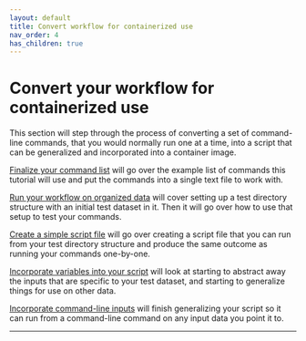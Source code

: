```yaml
---
layout: default
title: Convert workflow for containerized use
nav_order: 4
has_children: true
---
```


# Convert your workflow for containerized use

This section will step through the process of converting a set of command-line commands, that you would normally run one at a time, into a script that can be generalized and incorporated into a container image.

[Finalize your command list] will go over the example list of commands this tutorial will use and put the commands into a single text file to work with.

[Run your workflow on organized data] will cover setting up a test directory structure with an initial test dataset in it. Then it will go over how to use that setup to test your commands.

[Create a simple script file] will go over creating a script file that you can run from your test directory structure and produce the same outcome as running your commands one-by-one.

[Incorporate variables into your script] will look at starting to abstract away the inputs that are specific to your test dataset, and starting to generalize things for use on other data.

[Incorporate command-line inputs] will finish generalizing your script so it can run from a command-line command on any input data you point it to.

----
[Finalize your command list]: https://sarahkeefe.github.io/containerizing-neuroimaging-workflows/3-convert-workflow-for-containerized-use/finalize-your-command-list
[Run your workflow on organized data]: https://sarahkeefe.github.io/containerizing-neuroimaging-workflows/3-convert-workflow-for-containerized-use/run-your-workflow-on-organized-data
[Create a simple script file]: https://sarahkeefe.github.io/containerizing-neuroimaging-workflows/3-convert-workflow-for-containerized-use/create-a-simple-script-file
[Incorporate variables into your script]: https://sarahkeefe.github.io/containerizing-neuroimaging-workflows/3-convert-workflow-for-containerized-use/incorporate-variables-into-your-script
[Incorporate command-line inputs]: https://sarahkeefe.github.io/containerizing-neuroimaging-workflows/3-convert-workflow-for-containerized-use/incorporate-command-line-inputs